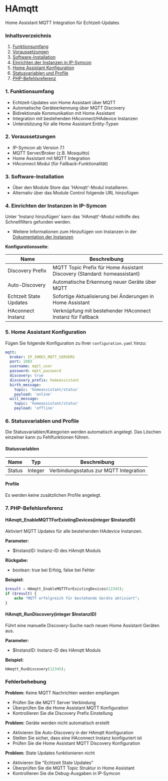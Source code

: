 # HAmqtt
Home Assistant MQTT Integration für Echtzeit-Updates

### Inhaltsverzeichnis

1. [Funktionsumfang](#1-funktionsumfang)
2. [Voraussetzungen](#2-voraussetzungen)
3. [Software-Installation](#3-software-installation)
4. [Einrichten der Instanzen in IP-Symcon](#4-einrichten-der-instanzen-in-ip-symcon)
5. [Home Assistant Konfiguration](#5-home-assistant-konfiguration)
6. [Statusvariablen und Profile](#6-statusvariablen-und-profile)
7. [PHP-Befehlsreferenz](#7-php-befehlsreferenz)

### 1. Funktionsumfang

* Echtzeit-Updates von Home Assistant über MQTT
* Automatische Geräteerkennung über MQTT Discovery
* Bidirektionale Kommunikation mit Home Assistant
* Integration mit bestehenden HAconnect/HAdevice Instanzen
* Unterstützung für alle Home Assistant Entity-Typen

### 2. Voraussetzungen

- IP-Symcon ab Version 7.1
- MQTT Server/Broker (z.B. Mosquitto)
- Home Assistant mit MQTT Integration
- HAconnect Modul (für Fallback-Funktionalität)

### 3. Software-Installation

* Über den Module Store das 'HAmqtt'-Modul installieren.
* Alternativ über das Module Control folgende URL hinzufügen

### 4. Einrichten der Instanzen in IP-Symcon

Unter 'Instanz hinzufügen' kann das 'HAmqtt'-Modul mithilfe des Schnellfilters gefunden werden.  
- Weitere Informationen zum Hinzufügen von Instanzen in der [Dokumentation der Instanzen](https://www.symcon.de/service/dokumentation/konzepte/instanzen/#Instanz_hinzufügen)

__Konfigurationsseite__:

Name                    | Beschreibung
----------------------- | ------------------
Discovery Prefix        | MQTT Topic Prefix für Home Assistant Discovery (Standard: homeassistant)
Auto-Discovery         | Automatische Erkennung neuer Geräte über MQTT
Echtzeit State Updates  | Sofortige Aktualisierung bei Änderungen in Home Assistant
HAconnect Instanz      | Verknüpfung mit bestehender HAconnect Instanz für Fallback

### 5. Home Assistant Konfiguration

Fügen Sie folgende Konfiguration zu Ihrer `configuration.yaml` hinzu:

```yaml
mqtt:
  broker: IP_IHRES_MQTT_SERVERS
  port: 1883
  username: mqtt_user
  password: mqtt_password
  discovery: true
  discovery_prefix: homeassistant
  birth_message:
    topic: 'homeassistant/status'
    payload: 'online'
  will_message:
    topic: 'homeassistant/status'
    payload: 'offline'
```

### 6. Statusvariablen und Profile

Die Statusvariablen/Kategorien werden automatisch angelegt. Das Löschen einzelner kann zu Fehlfunktionen führen.

#### Statusvariablen

Name   | Typ     | Beschreibung
------ | ------- | ------------
Status | Integer | Verbindungsstatus zur MQTT Integration

#### Profile

Es werden keine zusätzlichen Profile angelegt.

### 7. PHP-Befehlsreferenz

#### HAmqtt_EnableMQTTForExistingDevices(integer $InstanzID)
Aktiviert MQTT Updates für alle bestehenden HAdevice Instanzen.

**Parameter:**
- $InstanzID: Instanz-ID des HAmqtt Moduls

**Rückgabe:**
- boolean: true bei Erfolg, false bei Fehler

**Beispiel:**
```php
$result = HAmqtt_EnableMQTTForExistingDevices(12345);
if ($result) {
    echo "MQTT erfolgreich für bestehende Geräte aktiviert";
}
```

#### HAmqtt_RunDiscovery(integer $InstanzID)
Führt eine manuelle Discovery-Suche nach neuen Home Assistant Geräten aus.

**Parameter:**
- $InstanzID: Instanz-ID des HAmqtt Moduls

**Beispiel:**
```php
HAmqtt_RunDiscovery(12345);
```

### Fehlerbehebung

**Problem:** Keine MQTT Nachrichten werden empfangen
- Prüfen Sie die MQTT Server Verbindung
- Überprüfen Sie die Home Assistant MQTT Konfiguration
- Kontrollieren Sie die Discovery Prefix Einstellung

**Problem:** Geräte werden nicht automatisch erstellt
- Aktivieren Sie Auto-Discovery in der HAmqtt Konfiguration
- Stellen Sie sicher, dass eine HAconnect Instanz konfiguriert ist
- Prüfen Sie die Home Assistant MQTT Discovery Konfiguration

**Problem:** State Updates funktionieren nicht
- Aktivieren Sie "Echtzeit State Updates"
- Überprüfen Sie die MQTT Topic Struktur in Home Assistant
- Kontrollieren Sie die Debug-Ausgaben in IP-Symcon
